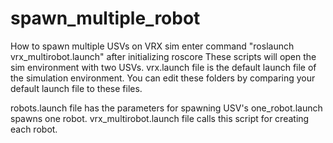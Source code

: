 # spawn_multiple_robot
How to spawn multiple USVs on VRX sim
enter command "roslaunch vrx_multirobot.launch" after initializing roscore
These scripts will open the sim environment with two USVs.
vrx.launch file is the default launch file of the simulation environment.
You can edit these folders by comparing your default launch file to these files.


robots.launch file has the parameters for spawning USV's
one_robot.launch spawns one robot. vrx_multirobot.launch file calls this script for creating each robot.
